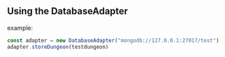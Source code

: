 ## Using the DatabaseAdapter

example:
``` typescript
const adapter = new DatabaseAdapter("mongodb://127.0.0.1:27017/test")
adapter.storeDungeon(testdungeon)
```